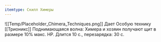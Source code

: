 ```yaml
---
itemtype: Скилл Химеры
---
```

![[Temp/Placeholder_Chimera_Techniques.png]]
Дает Особую технику [[Трионикс]] Поднимающаяся волна: Химера и хозяин получают щит в размере 10% макс. HP. Длится 10 с., перезарядка: 30 с.
